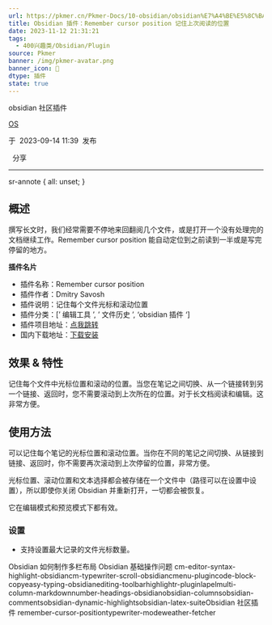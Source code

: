 ```yaml
---
url: https://pkmer.cn/Pkmer-Docs/10-obsidian/obsidian%E7%A4%BE%E5%8C%BA%E6%8F%92%E4%BB%B6/remember-cursor-position/
title: Obsidian 插件：Remember cursor position 记住上次阅读的位置
date: 2023-11-12 21:31:21
tags:
  - 400兴趣类/Obsidian/Plugin
source: Pkmer
banner: /img/pkmer-avatar.png
banner_icon: 🔖
dtype: 插件
state: true
---
```

<div class="menu-toggle"> <SidebarToggle client:idle ></SidebarToggle> </div>

obsidian 社区插件

[OS](https://pkmer.cn/authors/os)

于  2023-09-14 11:39  发布

  分享

* * *

sr-annote { all: unset; }

## 概述

撰写长文时，我们经常需要不停地来回翻阅几个文件，或是打开一个没有处理完的文档继续工作。Remember cursor position 能自动定位到之前读到一半或是写完停留的地方。

**插件名片**

*   插件名称：Remember cursor position
*   插件作者：Dmitry Savosh
*   插件说明：记住每个文件光标和滚动位置
*   插件分类：[’ 编辑工具 ’, ’ 文件历史 ’, ‘obsidian 插件 ‘]
*   插件项目地址：[点我跳转](https://github.com/dy-sh/obsidian-remember-cursor-position)
*   国内下载地址：[下载安装](https://pkmer.cn/products/plugin/pluginMarket/?remember-cursor-position)

## 效果 & 特性

记住每个文件中光标位置和滚动的位置。当您在笔记之间切换、从一个链接转到另一个链接、返回时，您不需要滚动到上次所在的位置。对于长文档阅读和编辑。这非常方便。

## 使用方法

可以记住每个笔记的光标位置和滚动位置。当你在不同的笔记之间切换、从链接到链接、返回时，你不需要再次滚动到上次停留的位置，非常方便。

光标位置、滚动位置和文本选择都会被存储在一个文件中（路径可以在设置中设置），所以即使你关闭 Obsidian 并重新打开，一切都会被恢复。

它在编辑模式和预览模式下都有效。

### 设置

*   支持设置最大记录的文件光标数量。

Obsidian 如何制作多栏布局 Obsidian 基础操作问题 cm-editor-syntax-highlight-obsidiancm-typewriter-scroll-obsidiancmenu-plugincode-block-copyeasy-typing-obsidianediting-toolbarhighlightr-pluginlapelmulti-column-markdownnumber-headings-obsidianobsidian-columnsobsidian-commentsobsidian-dynamic-highlightsobsidian-latex-suiteObsidian 社区插件 remember-cursor-positiontypewriter-modeweather-fetcher